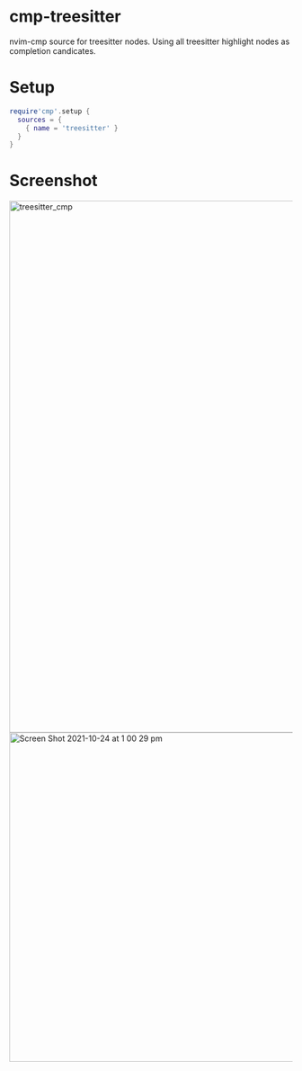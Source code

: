 # cmp-treesitter

nvim-cmp source for treesitter nodes. Using all treesitter highlight nodes as completion candicates.

# Setup

```lua
require'cmp'.setup {
  sources = {
    { name = 'treesitter' }
  }
}
```

# Screenshot

<img width="946" alt="treesitter_cmp" src="https://user-images.githubusercontent.com/1681295/138576812-95466e3f-80a6-4919-b3e9-2a8c79c67ccc.png">
<img width="586" alt="Screen Shot 2021-10-24 at 1 00 29 pm" src="https://user-images.githubusercontent.com/1681295/138577051-4de3dde5-8dea-49cc-88fb-b46372f0c5fa.png">
